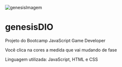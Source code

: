 ![genesisImagem](https://user-images.githubusercontent.com/65916297/120928752-5f4d8800-c6bc-11eb-8ab0-b43d018f5a43.PNG)
# genesisDIO
Projeto do Bootcamp JavaScript Game Developer

Você clica na cores a medida que vai mudando de fase 

Linguagem utilizada: JavaScript, HTML e CSS
